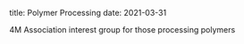 title: Polymer Processing 
date: 2021-03-31

4M Association interest group for those processing polymers 